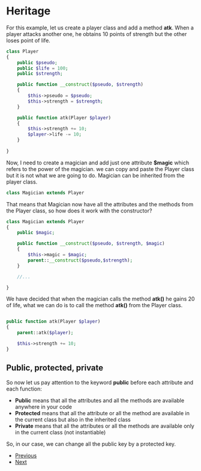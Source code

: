 # Heritage

For this example, let us create a player class and add a method **atk**. When a player attacks another one, he obtains 10 points of strength but the other loses point of life.

```php
class Player
{
    public $pseudo;
    public $life = 100;
    public $strength;

    public function __construct($pseudo, $strength)
    {
        $this->pseudo = $pseudo;
        $this->strength = $strength;
    }

    public function atk(Player $player)
    {
        $this->strength += 10;
        $player->life -= 10; 
    }
    
}

```

Now, I need to create a magician and add just one attribute **$magic** which refers to the power of the magician. we can copy and paste the Player class but it is not what we are going to do. Magician can be inherited from the player class.

```php
class Magician extends Player
```

That means that Magician now have all the attributes and the methods from the Player class, so how does it work with the constructor?

```php
class Magician extends Player
{
    public $magic;

    public function __construct($pseudo, $strength, $magic)
    {
        $this->magic = $magic;
        parent::__construct($pseudo,$strength);
    }

    //...

}
```

We have decided that when the magician calls the method **atk()** he gains 20 of life, what we can do is to call the method **atk()** from the Player class. 

```php

public function atk(Player $player)
{
    parent::atk($player);

    $this->strength += 10;
}

```

## Public, protected, private

So now let us pay attention to the keyword **public** before each attribute and each function: 
- **Public** means that all the attributes and all the methods are available anywhere in your code
- **Protected** means that all the attribute or all the method are available in the current class but also in the inherited class
- **Private** means that all the attributes or all the methods are available only in the current class (not instantiable)

So, in our case, we can change all the public key by a protected key.

- [Previous](../03.methods/readme.md)
- [Next](../05.abstract/readme.md)